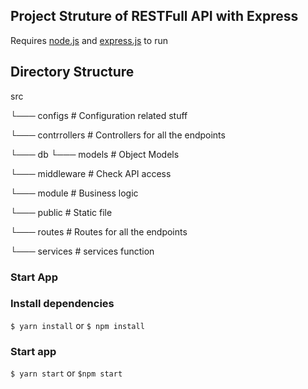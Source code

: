 ## Project Struture of RESTFull API with Express

Requires [node.js](https://nodejs.org/en/) and [express.js](https://expressjs.com/) to run

## Directory Structure

src

 └─── configs               # Configuration related stuff
 
 └─── contrrollers          # Controllers for all the endpoints
 
 └─── db
       └─── models          # Object Models
       
 └─── middleware            # Check API access
 
 └─── module                # Business logic
 
 └─── public                # Static file
 
 └─── routes                # Routes for all the endpoints
 
 └─── services              # services function

 ### Start App

 ### Install dependencies
 `$ yarn install` or `$ npm install`

 ### Start app
 `$ yarn start` or `$npm start` 
